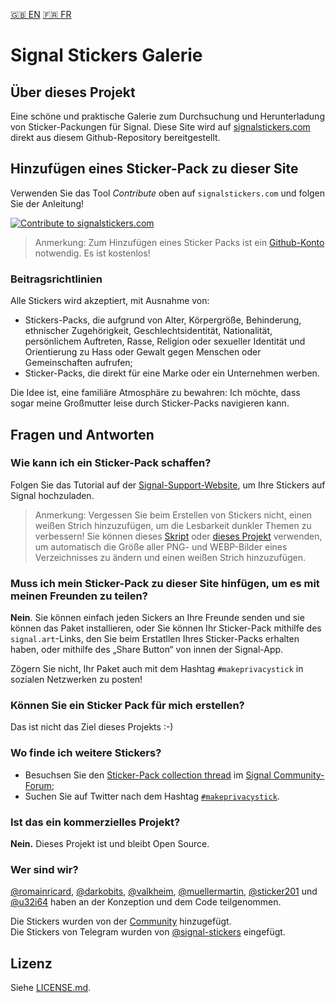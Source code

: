 [🇬🇧 EN](README.md) [🇫🇷 FR](README.fr.md) 

# Signal Stickers Galerie

## Über dieses Projekt

Eine schöne und praktische Galerie zum Durchsuchung und Herunterladung von
Sticker-Packungen für Signal. Diese Site wird auf
[signalstickers.com](https://signalstickers.com) direkt aus diesem
Github-Repository bereitgestellt.

## Hinzufügen eines Sticker-Pack zu dieser Site

Verwenden Sie das Tool _Contribute_ oben auf `signalstickers.com` und folgen Sie
der Anleitung!

<a href="https://signalstickers.com/contribute" target="_blank"
    rel="noreferrer"> <img
    src="https://raw.githubusercontent.com/romainricard/signalstickers/master/.github/contribute_button.png"
    alt="Contribute to signalstickers.com"> </a>

> Anmerkung: Zum Hinzufügen eines Sticker Packs ist ein
> [Github-Konto](https://github.com/join) notwendig. Es ist kostenlos!

### Beitragsrichtlinien
Alle Stickers wird akzeptiert, mit Ausnahme von:
+ Stickers-Packs, die aufgrund von Alter, Körpergröße, Behinderung, ethnischer
  Zugehörigkeit, Geschlechtsidentität, Nationalität, persönlichem Auftreten,
  Rasse, Religion oder sexueller Identität und Orientierung zu Hass oder Gewalt
  gegen Menschen oder Gemeinschaften aufrufen;
+ Sticker-Packs, die direkt für eine Marke oder ein Unternehmen werben.

Die Idee ist, eine familiäre Atmosphäre zu bewahren: Ich möchte, dass sogar
meine Großmutter leise durch Sticker-Packs navigieren kann.

## Fragen und Antworten

### Wie kann ich ein Sticker-Pack schaffen? 

Folgen Sie das Tutorial auf der
[Signal-Support-Website](https://support.signal.org/hc/en-us/articles/360031836512-Stickers#h_c2a0a45b-862f-4d12-9ab1-d9a6844062ca),
um Ihre Stickers auf Signal hochzuladen.

> Anmerkung: Vergessen Sie beim Erstellen von Stickers nicht, einen weißen
> Strich hinzuzufügen, um die Lesbarkeit dunkler Themen zu verbessern! Sie
> können dieses [Skript](https://gist.github.com/ondondil/4b8564b404696b3255253b467b413de9#gistcomment-3118471) 
> oder [dieses Projekt](https://framagit.org/luc/stickerify-for-signal)
> verwenden, um automatisch die Größe aller PNG- und WEBP-Bilder eines Verzeichnisses
> zu ändern und einen weißen Strich hinzuzufügen.

### Muss ich mein Sticker-Pack zu dieser Site hinfügen, um es mit meinen Freunden zu teilen?

**Nein**. Sie können einfach jeden Sickers an Ihre Freunde senden und sie können
das Paket installieren, oder Sie können Ihr Sticker-Pack mithilfe des
`signal.art`-Links, den Sie beim Erstatllen Ihres Sticker-Packs erhalten haben,
oder mithilfe des „Share Button“ von innen der Signal-App.

Zögern Sie nicht, Ihr Paket auch mit dem Hashtag `#makeprivacystick` in sozialen
Netzwerken zu posten!

### Können Sie ein Sticker Pack für mich erstellen?

Das ist nicht das Ziel dieses Projekts :-)

### Wo finde ich weitere Stickers?

+ Besuchsen Sie den [Sticker-Pack collection thread](https://community.signalusers.org/t/sticker-pack-collection-thread-makeprivacystick/10650)
  im [Signal Community-Forum](https://community.signalusers.org);
+ Suchen Sie auf Twitter nach dem Hashtag
  [`#makeprivacystick`](https://twitter.com/hashtag/makeprivacystick).

### Ist das ein kommerzielles Projekt?

**Nein.** Dieses Projekt ist und bleibt Open Source.

### Wer sind wir?
[@romainricard](https://github.com/romainricard),
[@darkobits](https://github.com/darkobits),
[@valkheim](https://github.com/valkheim),
[@muellermartin](https://github.com/muellermartin),
[@sticker201](https://github.com/sticker201) und
[@u32i64](https://github.com/u32i64) haben an der Konzeption und dem Code
teilgenommen.

Die Stickers wurden von der
[Community](https://github.com/romainricard/signalstickers/graphs/contributors)
hinzugefügt.  
Die Stickers von Telegram wurden von
[@signal-stickers](https://github.com/signal-stickers) eingefügt.

## Lizenz
Siehe [LICENSE.md](LICENSE.md).
